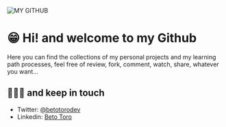 ![MY GITHUB](https://i.imgur.com/Yni95Ox.jpeg)
# 😁 Hi! and welcome to my Github
Here you can find the collections of my personal projects and my learning path processes, feel free of review, fork, comment, watch, share, whatever you want...

## 🎅🏼🎄 and keep in touch 
- Twitter: [@betotorodev](https://twitter.com/betotorodev "@betotorodev")
- Linkedin: [Beto Toro](https://www.linkedin.com/in/beto-toro-859b811a6/ "Beto Toro")
